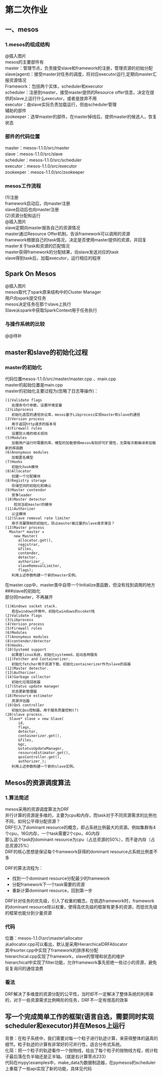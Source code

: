 # 第二次作业
## 一、mesos
### 1.mesos的组成结构
@插入图片<br>
mesos的主要部件有<br>
master：管理节点，负责接受slave和framework的注册，管理资源的初始分配<br>
slave(agent)：接受master对任务的调度，将对应executor运行,定期向master汇报资源情况<br>
Framework：包括两个实体，scheduler和executor<br>
scheduler：注册到master，接受master提供的Resource offer信息，决定在提供的slave上运行什么executor，或者是放弃不用<br>
executor：由slave实际负责加载运行，但由scheduler管理<br>
辅助的部件<br>
zookeeper：选举master的部件，在master掉线后，提供master的候选人，恢复状态<br>
### 部件的代码位置
master：mesos-1.1.0/src/master<br>
slave：mesos-1.1.0/src/slave<br>
scheduler：mesos-1.1.0/src/scheduler<br>
executor：mesos-1.1.0/src/executor<br>
zookeeper：mesos-1.1.0/src/zookeeper<br>
### mesos工作流程
(1)注册<br>
framework启动后，向master注册<br>
slave启动后也向master注册<br>
(2)资源分配和运行<br>
@插入图片<br>
slave定期向master报告自己的资源情况<br>
master通过Resource Offer机制，告诉framework可以调用的资源<br>
framework根据自己的task情况，决定是否使用master提供的资源，并回复master关于task和资源的匹配情况<br>
master获得framework的分配结果，向slave发送对应的task<br>
slave得到task后，加载executor，运行相应的程序<br>
## Spark On Mesos
@插入图片<br>
mesos取代了spark原来结构中的Cluster Manager<br>
用户向spark提交任务<br>
mesos决定任务在那个slave上执行<br>
Slave从spark中获取SparkContext用于任务执行<br>
### 与操作系统的比较<br>
@@待补<br>
## master和slave的初始化过程
### master的初始化
代码位置mesos-1.1.0/src/master/master.cpp 、main.cpp<br>
master的起始位置是main.cpp<br>
master的初始化主要过程为(忽略了日志等操作)：<br>
```
(1)Validate flags
   处理命令行参数，设置环境变量
(2)Libprocess
   初始化底层的通信协议库，mesos基于Libprocess实现master和slave的通信
(3)Version process
   用于返回http请求的版本号
(4)Firewall rules
   设置防火墙的相关规则
(5)Modules
   加载用户运行时需要的库，模型的加载使得mesos有较好可扩展性，无需每次都编译来加载新的库函数
(6)Anonymous modules
   加载匿名模型
(7)Hooks
   初始化hook模块
(8)Allocator
   创建一个分配模块
(8)Registry storage
   存储空间的初始化和确认
(9)Master contendor
   竞争leader
(10)Master detector
    检测当前master的模块
(11)Authorizer
   认证模块
(12)Slave removal rate limiter
   用于流量限制的初始化，防止master被过量的slave请求淹没？
(13)Master process
  Master* master =
    new Master(
      allocator.get(),
      registrar,
      &files,
      contender,
      detector,
      authorizer_,
      slaveRemovalLimiter,
      flags);
   利用上述参数构建一个新的master实例。
```
在master.cpp中，master类中自带一个Initialize类函数，但没有找到调用的地方<br>
###slave的初始化<br>
部分同master，不再展开<br>
```
(1)Windows socket stack.
   若在windows环境中，初始化windows的scoket栈
(2)Validate flags
(3)Libprocess
(4)Version process
(5)Firewall rules
(6)Modules
(7)Anonymous modules
(8)contender/detector
(9)Hooks.
(10)Systemd support
   如果是linux系统，初始化systemmd，启动各种服务
(11)Fetcher and Containerizer.
   初始化fetcher用于资源下载，初始化containerizer作为slave的容器
(12)Master detector.
(13)Authorizer.
(14)Garbage collector
   初始化垃圾回收器
(17)Status update manager
   状态更新管理器
(18)Resource estimator
   资源评估器
(19)QoS controller
   初始化Qos控制器，用于服务质量控制(?)
(20)slave process.
  Slave* slave = new Slave(
      id,
      flags,
      detector,
      containerizer.get(),
      &files,
      &gc,
      &statusUpdateManager,
      resourceEstimator.get(),
      qosController.get(),
      authorizer_);
   利用上述参数构建一个新的slave实例。
```
## Mesos的资源调度算法
### 1.算法简述
mesos采用的资源调度算法为DRF<br>
并行计算的资源是多维的，主要为cpu和内存，而task对于不同资源需求的比例也不同，如何公平得分配资源？<br>
DRF引入了dominant resource的概念，即占系统比例最大的资源。例如集群有4个cpu，16G内存，一个task需要2个cpu，4G内存<br>
那么这个task的dominant resource为cpu（占总资源的50%），而不是内存（占总资源25%）<br>
DRF的核心思想是保证每个framework获得的dominant resource占系统比例差不多<br>

DRF的算法流程为：<br>
* 找到一个dominant resource分配最少的framework<br>
* 分配framework下一个task需要的资源<br>
* 重新计算dominant resource，回到第一步<br>

DRF针对任务的优先级，引入了权重的概念。在挑选framework时，framework的dominant resource除以权重，使得高优先级的框架有更多的资源，而低优先级的框架也能分到少量资源<br>
### 代码
位置：mesos-1.1.0\src\master\allocator<br>
从allocator.cpp可以看出，默认是采用HierarchicalDRFAllocator<br>
其中sorter.cpp中实现了framework的排序和分配<br>
hierarchical.cpp实现了framework，slave的管理和状态的维护<br>
hierarchical中实现了filter功能，允许framework事先拒绝一些过小的资源，避免反复询问的通信浪费<br>
### 看法
DRF解决了多维度的资源分配的公平性，当时却不一定解决了整体系统的利用率的，对于一些资源需求比例畸形的任务，DRF不一定有很高的效率<br>
## 写一个完成简单工作的框架(语言自选，需要同时实现scheduler和executor)并在Mesos上运行
背景：在粒子系统中，我们需要对每一个粒子进行轨迹计算，来获得整体的逼真的细节。粒子轨迹的计算有非常好的可并行性，适合分布式系统。<br>
化简：把一个粒子的轨迹看作一个抛物线，给出了每个粒子的抛物线方程，统计粒子最后落在负半轴还是正半轴。（就是右计算零点233）<br>
代码在mypy\examples中，make_data为数据制造器，在pymesos的scheduler上重载了一些api实现了新的功能，具体见代码<br>

